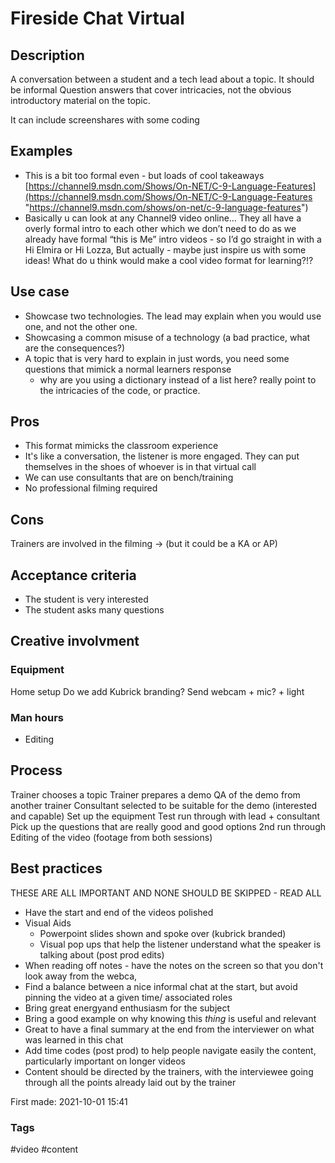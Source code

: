# Fireside Chat Virtual

## Description

A conversation between a student and a tech lead about a topic. It should be informal 
Question answers that cover intricacies, not the obvious introductory material on the topic.

It can include screenshares with some coding

## Examples

- This is a bit too formal even - but loads of cool takeaways [https://channel9.msdn.com/Shows/On-NET/C-9-Language-Features](https://channel9.msdn.com/Shows/On-NET/C-9-Language-Features "https://channel9.msdn.com/shows/on-net/c-9-language-features")
-  Basically u can look at any Channel9 video online…
	They all have a overly formal intro to each other which we don’t need to do as we already have formal “this is Me” intro videos - so I’d go straight in with a Hi Elmira or Hi Lozza,
	But actually - maybe just inspire us with some ideas! What do u think would make a cool video format for learning?!?

## Use case

- Showcase two technologies. The lead may explain when you would use one, and not the other one. 
- Showcasing a common misuse of a technology (a bad practice, what are the consequences?) 
- A topic that is very hard to explain in just words, you need some questions that mimick a normal learners response
	- why are you using a dictionary instead of a list here? really point to the intricacies of the code, or practice. 



## Pros
- This format mimicks the classroom experience
- It's like a conversation, the listener is more engaged. They can put themselves in the shoes of whoever is in that virtual call
- We can use consultants that are on bench/training
- No professional filming required

## Cons
Trainers are involved in the filming ->  (but it could be a KA or AP)

## Acceptance criteria
- The student is very interested
- The student asks many questions 

## Creative involvment
### Equipment
Home setup
	Do we add Kubrick branding? 
	Send webcam + mic? + light
	
### Man hours
- Editing

## Process
Trainer chooses a topic
Trainer prepares a demo
QA of the demo from another trainer
Consultant selected to be suitable for the demo (interested and capable)
Set up the equipment
Test run through with lead + consultant
	Pick up the questions that are really good and good options
2nd run through
Editing of the video (footage from both sessions)


## Best practices
THESE ARE ALL IMPORTANT AND NONE SHOULD BE SKIPPED -  READ ALL
- Have the start and end of the videos polished 
- Visual Aids
	- Powerpoint slides shown and spoke over (kubrick branded)
	- Visual pop ups that help the listener understand what the speaker is talking about (post prod edits)
- When reading off notes - have the notes on the screen so that you don't look away from the webca,
- Find a balance between a nice informal chat at the start, but avoid pinning the video at a given time/ associated roles
- Bring great energyand enthusiasm for the subject
- Bring a good example on why knowing this *thing* is useful and relevant
- Great to have a final summary at the end from the interviewer on what was learned in this chat
- Add time codes (post prod) to help people navigate easily the content, particularly important on longer videos
- Content should be directed by the trainers, with the interviewee going through all the points already laid out by the trainer




First made: 2021-10-01 15:41

### Tags
#video #content 

